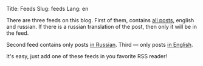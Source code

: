 Title: Feeds
Slug: feeds
Lang: en

There are three feeds on this blog. First of them, contains [all posts][all], english and russian. If there is a russian translation of the post, then only it will be in the feed.

Second feed contains only posts [in Russian][all-ru]. Third — only posts [in English][all-en].

It's easy, just add one of these feeds in you favorite RSS reader!

[all]: http://dev.svetlyak.ru/feeds/all
[all-en]: http://dev.svetlyak.ru/feeds/all-en
[all-ru]: http://dev.svetlyak.ru/feeds/all-ru

